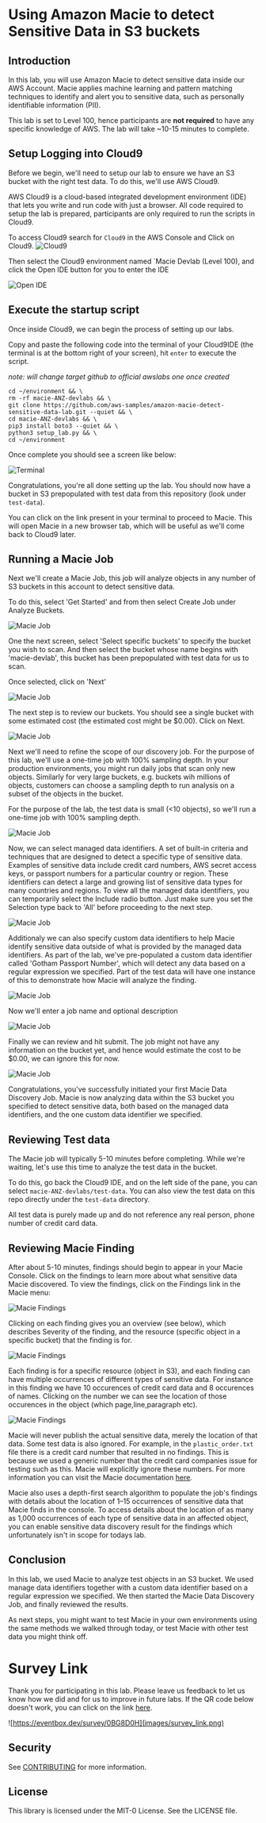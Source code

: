 # Using Amazon Macie to detect Sensitive Data in S3 buckets

## Introduction

In this lab, you will use Amazon Macie to detect sensitive data inside our AWS Account. Macie applies machine learning and pattern matching techniques to identify and alert you to sensitive data, such as personally identifiable information (PII). 

This lab is set to Level 100, hence participants are **not required** to have any specific knowledge of AWS. The lab will take ~10-15 minutes to complete.

## Setup Logging into Cloud9

Before we begin, we'll need to setup our lab to ensure we have an S3 bucket with the right test data. To do this, we'll use AWS Cloud9.

AWS Cloud9 is a cloud-based integrated development environment (IDE) that lets you write and run code with just a browser. All code required to setup the lab is prepared, participants are only required to run the scripts in Cloud9.

To access Cloud9 search for `Cloud9` in the AWS Console and Click on Cloud9.
![Cloud9](images/Cloud9.jpg)

Then select the Cloud9 environment named `Macie Devlab (Level 100), and click the Open IDE button for you to enter the IDE

![Open IDE](images/step2-open-cloud9-ide.jpg)

## Execute the startup script

Once inside Cloud9, we can begin the process of setting up our labs. 

Copy and paste the following code into the terminal of your Cloud9IDE (the terminal is at the bottom right of your screen), hit `enter` to execute the script.

*note: will change target github to official awslabs one once created*

    cd ~/environment && \
    rm -rf macie-ANZ-devlabs && \
    git clone https://github.com/aws-samples/amazon-macie-detect-sensitive-data-lab.git --quiet && \
    cd macie-ANZ-devlabs && \
    pip3 install boto3 --quiet && \
    python3 setup_lab.py && \
    cd ~/environment


Once complete you should see a screen like below:

![Terminal](images/step3-terminal-output.png)

Congratulations, you're all done setting up the lab. You should now have a bucket in S3 prepopulated with test data from this repository (look under `test-data`).

You can click on the link present in your terminal to proceed to Macie. This will open Macie in a new browser tab, which will be useful as we'll come back to Cloud9 later.

## Running a Macie Job

Next we'll create a Macie Job, this job will analyze objects in any number of S3 buckets in this account to detect sensitive data.

To do this, select 'Get Started' and from then select Create Job under Analyze Buckets.

![Macie Job](images/step4-create-Macie-job.jpg)

One the next screen, select 'Select specific buckets' to specify the bucket you wish to scan. And then select the bucket whose name begins with 'macie-devlab', this bucket has been prepopulated with test data for us to scan.

Once selected, click on 'Next'

![Macie Job](images/step5-select-bucket.jpg)

The next step is to review our buckets. You should see a single bucket with some estimated cost (the estimated cost might be $0.00). Click on Next.

![Macie Job](images/step6-review-buckets.png)

Next we'll need to refine the scope of our discovery job. For the purpose of this lab, we'll use a one-time job with 100% sampling depth. In your production environments, you might run daily jobs that scan only new objects. Similarly for very large buckets, e.g. buckets wih millions of objects, customers can choose a sampling depth to run analysis on a subset of the objects in the bucket.

For the purpose of the lab, the test data is small (<10 objects), so we'll run a one-time job with 100% sampling depth.

![Macie Job](images/step7-refine-scope.jpg)

Now, we can select managed data identifiers. A set of built-in criteria and techniques that are designed to detect a specific type of sensitive data. Examples of sensitive data include credit card numbers, AWS secret access keys, or passport numbers for a particular country or region. These identifiers can detect a large and growing list of sensitive data types for many countries and regions. To view all the managed data identifiers, you can temporarily select the Include radio button. Just make sure you set the Selection type back to 'All' before proceeding to the next step.

![Macie Job](images/step8-selecting-managed-identifiers.png)

Additionaly we can also specify custom data identifiers to help Macie identify sensitive data outside of what is provided by the managed data identifiers. As part of the lab, we've pre-populated a custom data identifier called 'Gotham Passport Number', which will detect any data based on a regular expression we specified. Part of the test data will have one instance of this to demonstrate how Macie will analyze the finding.

![Macie Job](images/step9-custom-data-identifier.png)

Now we'll enter a job name and optional description

![Macie Job](images/step10-general-settings.png)

Finally we can review and hit submit. The job might not have any information on the bucket yet, and hence would estimate the cost to be $0.00, we can ignore this for now.

![Macie Job](images/step11-submit.jpg)

Congratulations, you've successfully initiated your first Macie Data Discovery Job. Macie is now analyzing data within the S3 bucket you specified to detect sensitive data, both based on the managed data identifiers, and the one custom data identifier we specified.

## Reviewing Test data

The Macie job will typically 5-10 minutes before completing. While we're waiting, let's use this time to analyze the test data in the bucket.

To do this, go back the Cloud9 IDE, and on the left side of the pane, you can select `macie-ANZ-devlabs/test-data`. You can also view the test data on this repo directly under the `test-data` directory. 

All test data is purely made up and do not reference any real person, phone number of credit card data.

## Reviewing Macie Finding

After about 5-10 minutes, findings should begin to appear in your Macie Console. Click on the findings to learn more about what sensitive data Macie discovered. To view the findings, click on the Findings link in the Macie menu:

![Macie Findings](images/step12-Findings.jpg)

Clicking on each finding gives you an overview (see below), which describes Severity of the finding, and the resource (specific object in a specific bucket) that the finding is for. 

![Macie Findings](images/step13-overview.jpg)

Each finding is for a specific resource (object in S3), and each finding can have multiple occurrences of different types of sensitive data. For instance in this finding we have 10 occurences of credit card data and 8 occurences of names. Clicking on the number we can see the location of those occurences in the object (which page,line,paragraph etc). 

![Macie Findings](images/step14-detail-findings.jpg)

Macie will never publish the actual sensitive data, merely the location of that data. Some test data is also ignored. For example, in the `plastic_order.txt` file there is a credit card number that resulted in no findings. This is because we used a generic number that the credit card companies issue for testing such as this. Macie will explicitly ignore these numbers. For more information you can visit the Macie documentation [here](https://docs.aws.amazon.com/macie/latest/user/managed-data-identifiers.html).

Macie also uses a depth-first search algorithm to populate the job's findings with details about the location of 1–15 occurrences of sensitive data that Macie finds in the console. To access details about the location of as many as 1,000 occurrences of each type of sensitive data in an affected object, you can enable sensitive data discovery result for the findings which unfortunately isn't in scope for todays lab.

## Conclusion

In this lab, we used Macie to analyze test objects in an S3 bucket. We used manage data identifiers together with a custom data identifier based on a regular expression we specified. We then started the Macie Data Discovery Job, and finally reviewed the results.

As next steps, you might want to test Macie in your own environments using the same methods we walked through today, or test Macie with other test data you might think off.


# Survey Link

Thank you for participating in this lab. Please leave us feedback to let us know how we did and for us to improve in future labs. If the QR code below doesn't work, you can click on the link [here](https://eventbox.dev/survey/0BG8D0H).

![https://eventbox.dev/survey/0BG8D0H](images/survey_link.png)

## Security

See [CONTRIBUTING](CONTRIBUTING.md#security-issue-notifications) for more information.

## License

This library is licensed under the MIT-0 License. See the LICENSE file.